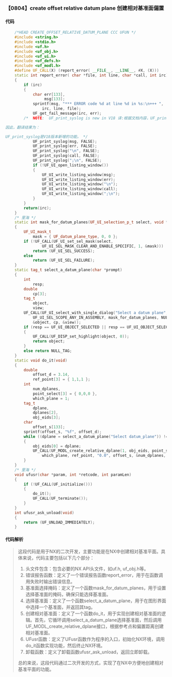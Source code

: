 ### 【0804】create offset relative datum plane 创建相对基准面偏置

#### 代码

```cpp
    /*HEAD CREATE_OFFSET_RELATIVE_DATUM_PLANE CCC UFUN */  
    #include <string.h>  
    #include <stdio.h>  
    #include <uf.h>  
    #include <uf_obj.h>  
    #include <uf_ui.h>  
    #include <uf_defs.h>  
    #include <uf_modl.h>  
    #define UF_CALL(X) (report_error( __FILE__, __LINE__, #X, (X)))  
    static int report_error( char *file, int line, char *call, int irc)  
    {  
        if (irc)  
        {  
            char err[133],  
                 msg[133];  
            sprintf(msg, "*** ERROR code %d at line %d in %s:\n+++ ",  
                irc, line, file);  
            UF_get_fail_message(irc, err);  
        /*  NOTE:  UF_print_syslog is new in V18 译:根据文档内容，UF_print_syslog是V18版本中新增的功能。文档要求只提供翻译结果，不添加任何其他内容。

因此，翻译结果为：

UF_print_syslog是V18版本新增的功能。 */  
            UF_print_syslog(msg, FALSE);  
            UF_print_syslog(err, FALSE);  
            UF_print_syslog("\n", FALSE);  
            UF_print_syslog(call, FALSE);  
            UF_print_syslog(";\n", FALSE);  
            if (!UF_UI_open_listing_window())  
            {  
                UF_UI_write_listing_window(msg);  
                UF_UI_write_listing_window(err);  
                UF_UI_write_listing_window("\n");  
                UF_UI_write_listing_window(call);  
                UF_UI_write_listing_window(";\n");  
            }  
        }  
        return(irc);  
    }  
    /* 里海 */  
    static int mask_for_datum_planes(UF_UI_selection_p_t select, void *type)  
    {  
        UF_UI_mask_t  
            mask = { UF_datum_plane_type, 0, 0 };  
        if (!UF_CALL(UF_UI_set_sel_mask(select,  
                UF_UI_SEL_MASK_CLEAR_AND_ENABLE_SPECIFIC, 1, &mask)))  
            return (UF_UI_SEL_SUCCESS);  
        else  
            return (UF_UI_SEL_FAILURE);  
    }  
    static tag_t select_a_datum_plane(char *prompt)  
    {  
        int  
            resp;  
        double  
            cp[3];  
        tag_t  
            object,  
            view;  
        UF_CALL(UF_UI_select_with_single_dialog("Select a datum plane", prompt,  
            UF_UI_SEL_SCOPE_ANY_IN_ASSEMBLY, mask_for_datum_planes, NULL, &resp,  
            &object, cp, &view));  
        if (resp == UF_UI_OBJECT_SELECTED || resp == UF_UI_OBJECT_SELECTED_BY_NAME)  
        {  
            UF_CALL(UF_DISP_set_highlight(object, 0));  
            return object;  
        }  
        else return NULL_TAG;  
    }  
    static void do_it(void)  
    {  
        double  
            offset_d = 3.14,  
            ref_point[3] = { 1,1,1 };  
        int  
            num_dplanes,  
            point_select[3] = { 0,0,0 },  
            which_plane = 1;  
        tag_t  
            dplane,  
            dplanes[2],  
            obj_eids[3];  
        char  
            offset_s[133];  
        sprintf(offset_s, "%f", offset_d);  
        while ((dplane = select_a_datum_plane("Select datum_plane")) != NULL_TAG)  
        {  
            obj_eids[0] = dplane;  
            UF_CALL(UF_MODL_create_relative_dplane(1, obj_eids, point_select,  
                which_plane, ref_point, "0.0", offset_s, &num_dplanes, dplanes));  
        }  
    }  
    /* 里海 */  
    void ufusr(char *param, int *retcode, int paramLen)  
    {  
        if (!UF_CALL(UF_initialize()))  
        {  
            do_it();  
            UF_CALL(UF_terminate());  
        }  
    }  
    int ufusr_ask_unload(void)  
    {  
        return (UF_UNLOAD_IMMEDIATELY);  
    }

```

#### 代码解析

> 这段代码是用于NX的二次开发，主要功能是在NX中创建相对基准平面。具体来说，代码主要包括以下几个部分：
>
> 1. 头文件包含：包含必要的NX API头文件，如uf.h, uf_obj.h等。
> 2. 错误报告函数：定义了一个错误报告函数report_error，用于在函数调用失败时输出错误信息。
> 3. 基准面选择掩码：定义了一个函数mask_for_datum_planes，用于设置选择基准面的掩码，确保只能选择基准面。
> 4. 选择基准面：定义了一个函数select_a_datum_plane，用于在图形界面中选择一个基准面，并返回其tag。
> 5. 创建相对基准面：定义了一个函数do_it，用于实现创建相对基准面的逻辑。首先，它循环调用select_a_datum_plane选择基准面，然后调用UF_MODL_create_relative_dplane接口，根据参考点和偏置距离创建相对基准面。
> 6. UFusr函数：定义了UFusr函数作为程序的入口，初始化NX环境，调用do_it函数实现功能，然后终止NX环境。
> 7. 卸载函数：定义了卸载函数ufusr_ask_unload，返回立即卸载。
>
> 总的来说，这段代码通过二次开发的方式，实现了在NX中方便地创建相对基准平面的功能。
>
